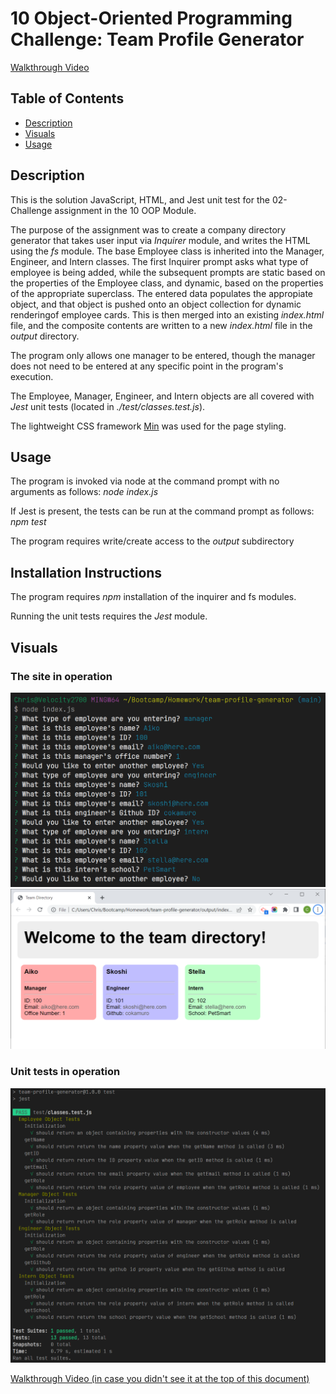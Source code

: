 # 10 Object-Oriented Programming Challenge: Team Profile Generator

[Walkthrough Video](https://drive.google.com/file/d/1IwVSgiHzPIRRvHsNshj9WJIqzajouJCm/view)

## Table of Contents
- [Description](#description)
- [Visuals](#visuals)
- [Usage](#usage)

## Description
This is the solution JavaScript, HTML, and Jest unit test for the 02-Challenge assignment in the 10 OOP Module.

The purpose of the assignment was to create a company directory generator that takes user input via *Inquirer* module, and writes the HTML using the *fs* module.  The base Employee class is inherited into the Manager, Engineer, and Intern classes.  The first Inquirer prompt asks what type of employee is being added, while the subsequent prompts are static based on the properties of the Employee class, and dynamic, based on the properties of the appropriate superclass.  The entered data populates the appropiate object, and that object is pushed onto an object collection for dynamic renderingof employee cards.  This is then merged into an existing *index.html* file, and the composite contents are written to a new *index.html* file in the *output* directory.  

The program only allows one manager to be entered, though the manager does not need to be entered at any specific point in the program's execution.

The Employee, Manager, Engineer, and Intern objects are all covered with *Jest* unit tests (located in *./test/classes.test.js*).

The lightweight CSS framework [Min](https://mincss.com/) was used for the page styling.

## Usage 
The program is invoked via node at the command prompt with no arguments as follows: _node index.js_

If Jest is present, the tests can be run at the command prompt as follows:  _npm test_

The program requires write/create access to the _output_ subdirectory

## Installation Instructions
The program requires *npm* installation of the inquirer and fs modules.  

Running the unit tests requires the *Jest* module.


## Visuals
### The site in operation
![Image of launch and user prompts](prompts.png)
![Image of generated index.html](sample-output.png)

### Unit tests in operation
![Image of Jest test suite](unit-tests.png)

[Walkthrough Video (in case you didn't see it at the top of this document)](https://drive.google.com/file/d/1IwVSgiHzPIRRvHsNshj9WJIqzajouJCm/view)